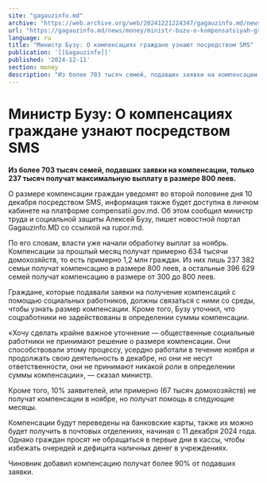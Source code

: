 ```yaml
---
site: "gagauzinfo.md"
archive: "https://web.archive.org/web/20241221224347/gagauzinfo.md/news/money/ministr-buzu-o-kompensatsiyah-grazhdane-uznayut-segodnya-posredstvom-sms"
url: "https://gagauzinfo.md/news/money/ministr-buzu-o-kompensatsiyah-grazhdane-uznayut-segodnya-posredstvom-sms"
language: ru
title: "Министр Бузу: О компенсациях граждане узнают посредством SMS"
publication: '[[Gagauzinfo]]'
published: '2024-12-11'
section: money
description: "Из более 703 тысяч семей, подавших заявки на компенсации, только 237 тысяч получат максимальную выплату в размере 800 леев."
---
```


# Министр Бузу: О компенсациях граждане узнают посредством SMS

**Из более 703 тысяч семей, подавших заявки на компенсации, только 237 тысяч получат максимальную выплату в размере 800 леев.**

О размере компенсации граждан уведомят во второй половине дня 10 декабря посредством SMS, информация также будет доступна в личном кабинете на платформе compensatii.gov.md. Об этом сообщил министр труда и социальной защиты Алексей Бузу, пишет новостной портал Gagauzinfo.MD со ссылкой на rupor.md.

По его словам, власти уже начали обработку выплат за ноябрь. Компенсации за прошлый месяц получат примерно 634 тысячи домохозяйств, то есть примерно 1,2 млн граждан. Из них лишь 237 382 семьи получат компенсацию в размере 800 леев, а остальные 396 629 семей получат компенсацию в размере от 300 до 800 леев.

Граждане, которые подавали заявки на получение компенсаций с помощью социальных работников, должны связаться с ними со среды, чтобы узнать размер компенсации. Кроме того, Бузу уточнил, что соцработники не задействованы в определении суммы компенсации.

«Хочу сделать крайне важное уточнение — общественные социальные работники не принимают решение о размере компенсации. Они способствовали этому процессу, усердно работали в течение ноября и продолжать свою деятельность в декабре, но они не несут ответственности, они не принимают никакой роли в определении суммы компенсации», — сказал министр.

Кроме того, 10% заявителей, или примерно (67 тысяч домохозяйств) не получат компенсации в ноябре, но получат помощь в следующие месяцы.

Компенсации будут переведены на банковские карты, также их можно будет получить в почтовых отделениях, начиная с 11 декабря 2024 года. Однако граждан просят не обращаться в первые дни в кассы, чтобы избежать очередей и дефицита наличных денег в учреждениях.

Чиновник добавил компенсацию получат более 90% от подавших заявки.
